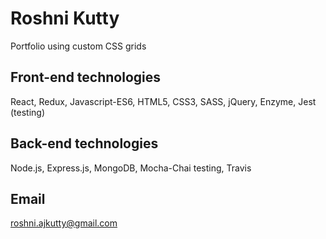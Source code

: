 # Roshni Kutty
Portfolio using custom CSS grids

## Front-end technologies
React, Redux, Javascript-ES6, HTML5, CSS3, SASS, jQuery, Enzyme, Jest (testing)

## Back-end technologies
Node.js, Express.js, MongoDB, Mocha-Chai testing, Travis

## Email
roshni.ajkutty@gmail.com